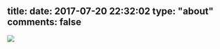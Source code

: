 title: 
date: 2017-07-20 22:32:02
type: "about"
comments: false
---

![](http://otkzd4sua.bkt.clouddn.com/wechat.jpg)